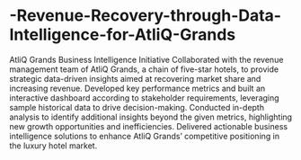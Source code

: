 # -Revenue-Recovery-through-Data-Intelligence-for-AtliQ-Grands
 AtliQ Grands Business Intelligence Initiative
Collaborated with the revenue management team of AtliQ Grands, a chain of five-star hotels, to provide strategic data-driven insights aimed at recovering market share and increasing revenue.
Developed key performance metrics and built an interactive dashboard according to stakeholder requirements, leveraging sample historical data to drive decision-making.
Conducted in-depth analysis to identify additional insights beyond the given metrics, highlighting new growth opportunities and inefficiencies.
Delivered actionable business intelligence solutions to enhance AtliQ Grands’ competitive positioning in the luxury hotel market.
